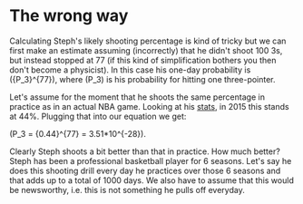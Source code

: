 # **The wrong way**

Calculating Steph's likely shooting percentage is kind of tricky but we can first make an estimate assuming (incorrectly) that he didn't shoot 100 3s, but instead stopped at 77 (if this kind of simplification bothers you then don't become a physicist).  In this case his one-day probability is \({P_3}^{77}\), where \(P_3\) is his probability for hitting one three-pointer.

Let's assume for the moment that he shoots the same percentage in practice as in an actual NBA game.  Looking at his [stats](http://espn.go.com/nba/player/stats/_/id/3975/stephen-curry), in 2015 this stands at 44%.  Plugging that into our equation we get:

\(P_3 = {0.44}^{77} = 3.51*10^{-28}\).

Clearly Steph shoots a bit better than that in practice.  How much better?  Steph has been a professional basketball player for 6 seasons.  Let's say he does this shooting drill every day he practices over those 6 seasons and that adds up to a total of 1000 days.  We also have to assume that this would be newsworthy, i.e. this is not something he pulls off everyday.  